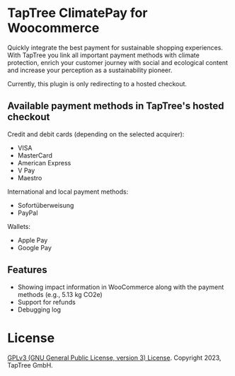 # TapTree ClimatePay for Woocommerce

Quickly integrate the best payment for sustainable shopping experiences. With TapTree you link all important payment methods with climate protection, enrich your customer journey with social and ecological content and increase your perception as a sustainability pioneer.

Currently, this plugin is only redirecting to a hosted checkout.

## Available payment methods in TapTree's hosted checkout

Credit and debit cards (depending on the selected acquirer):

- VISA
- MasterCard
- American Express
- V Pay
- Maestro

International and local payment methods:

- Sofortüberweisung
- PayPal

Wallets:

- Apple Pay
- Google Pay

## Features

- Showing impact information in WooCommerce along with the payment methods (e.g., 5.13 kg CO2e)
- Support for refunds
- Debugging log

# License

[GPLv3 (GNU General Public License, version 3) License](http://www.gnu.org/licenses/gpl-3.0.html). Copyright 2023, TapTree GmbH.

